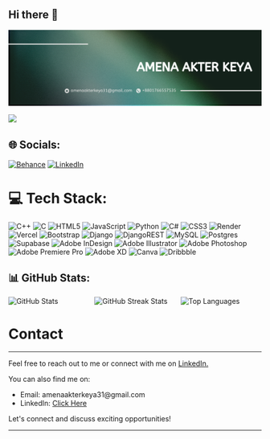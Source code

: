 ## Hi there 👋

<!--
**AmenaAkterKeya/AmenaAkterKeya** is a ✨ _special_ ✨ repository because its `README.md` (this file) appears on your GitHub profile.

Here are some ideas to get you started:

- 🔭 I’m currently working on ...p
- 🌱 I’m currently learning ...
- 👯 I’m looking to collaborate on ...
- 🤔 I’m looking for help with ...
- 💬 Ask me about ...
- 📫 How to reach me: ...
- 😄 Pronouns: ...
- ⚡ Fun fact: ...

--> 
<img src="https://github.com/AmenaAkterKeya/AmenaAkterKeya/blob/main/cover.png">

[![](https://visitcount.itsvg.in/api?id=AmenaAkterKeya&icon=6&color=0)](https://visitcount.itsvg.in)

## 🌐 Socials:
[![Behance](https://img.shields.io/badge/Behance-1769ff?logo=behance&logoColor=white&style=for-the-badge&scale=2)](https://behance.net/amenaakterkeya) 
[![LinkedIn](https://img.shields.io/badge/LinkedIn-%230077B5.svg?logo=linkedin&logoColor=white&style=for-the-badge&scale=2)](https://linkedin.com/in/amenaakeya)



# 💻 Tech Stack:
![C++](https://img.shields.io/badge/c++-%2300599C.svg?style=for-the-badge&logo=c%2B%2B&logoColor=white) ![C](https://img.shields.io/badge/c-%2300599C.svg?style=for-the-badge&logo=c&logoColor=white) ![HTML5](https://img.shields.io/badge/html5-%23E34F26.svg?style=for-the-badge&logo=html5&logoColor=white) ![JavaScript](https://img.shields.io/badge/javascript-%23323330.svg?style=for-the-badge&logo=javascript&logoColor=%23F7DF1E) ![Python](https://img.shields.io/badge/python-3670A0?style=for-the-badge&logo=python&logoColor=ffdd54) ![C#](https://img.shields.io/badge/c%23-%23239120.svg?style=for-the-badge&logo=csharp&logoColor=white) ![CSS3](https://img.shields.io/badge/css3-%231572B6.svg?style=for-the-badge&logo=css3&logoColor=white) ![Render](https://img.shields.io/badge/Render-%46E3B7.svg?style=for-the-badge&logo=render&logoColor=white) ![Vercel](https://img.shields.io/badge/vercel-%23000000.svg?style=for-the-badge&logo=vercel&logoColor=white) ![Bootstrap](https://img.shields.io/badge/bootstrap-%238511FA.svg?style=for-the-badge&logo=bootstrap&logoColor=white) ![Django](https://img.shields.io/badge/django-%23092E20.svg?style=for-the-badge&logo=django&logoColor=white) ![DjangoREST](https://img.shields.io/badge/DJANGO-REST-ff1709?style=for-the-badge&logo=django&logoColor=white&color=ff1709&labelColor=gray) ![MySQL](https://img.shields.io/badge/mysql-4479A1.svg?style=for-the-badge&logo=mysql&logoColor=white) ![Postgres](https://img.shields.io/badge/postgres-%23316192.svg?style=for-the-badge&logo=postgresql&logoColor=white) ![Supabase](https://img.shields.io/badge/Supabase-3ECF8E?style=for-the-badge&logo=supabase&logoColor=white) ![Adobe InDesign](https://img.shields.io/badge/Adobe%20InDesign-49021F?style=for-the-badge&logo=adobeindesign&logoColor=FF3366) ![Adobe Illustrator](https://img.shields.io/badge/adobe%20illustrator-%23FF9A00.svg?style=for-the-badge&logo=adobe%20illustrator&logoColor=white) ![Adobe Photoshop](https://img.shields.io/badge/adobe%20photoshop-%2331A8FF.svg?style=for-the-badge&logo=adobe%20photoshop&logoColor=white) ![Adobe Premiere Pro](https://img.shields.io/badge/Adobe%20Premiere%20Pro-9999FF.svg?style=for-the-badge&logo=Adobe%20Premiere%20Pro&logoColor=white) ![Adobe XD](https://img.shields.io/badge/Adobe%20XD-470137?style=for-the-badge&logo=Adobe%20XD&logoColor=#FF61F6) ![Canva](https://img.shields.io/badge/Canva-%2300C4CC.svg?style=for-the-badge&logo=Canva&logoColor=white) ![Dribbble](https://img.shields.io/badge/Dribbble-EA4C89?style=for-the-badge&logo=dribbble&logoColor=white)
## 📊 GitHub Stats:
<div style="display: flex; justify-content: space-between;">
    <img src="https://github-readme-stats.vercel.app/api?username=AmenaAkterKeya&theme=blueberry&hide_border=false&include_all_commits=false&count_private=false" alt="GitHub Stats" style="width: 32%;">
    <img src="https://github-readme-streak-stats.herokuapp.com/?user=AmenaAkterKeya&theme=blueberry&hide_border=false" alt="GitHub Streak Stats" style="width: 32%;">
    <img src="https://github-readme-stats.vercel.app/api/top-langs/?username=AmenaAkterKeya&theme=blueberry&hide_border=false&include_all_commits=false&count_private=false&layout=compact" alt="Top Languages" style="width: 32%;">
</div>


#  Contact
<hr>
<p>Feel free to reach out to me or connect with me on <a href="https://www.linkedin.com/in/amenaakeya/">LinkedIn.</a></p>
<p>You can also find me on:</p>

<ul>
  <li>Email: amenaakterkeya31@gmail.com </li>
  <li>LinkedIn: <a href="https://www.linkedin.com/in/amenaakeya/" target="_blank">Click Here</a></li>
</ul>

<p>Let's connect and discuss exciting opportunities!</p>

---


<!-- Proudly created with GPRM ( https://gprm.itsvg.in ) -->



